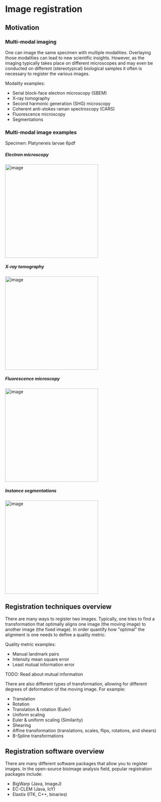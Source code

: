 # Image registration

## Motivation

### Multi-modal imaging

One can image the same specimen with multiple modalities. Overlaying those modalities can lead to new scientific insights. However, as the imaging typically takes place on different microscopes and may even be conducted on different (stereotypical) biological samples it often is necessary to register the various images.

Modality examples:
- Serial block-face electron microscopy (SBEM)
- X-ray tomography
- Second harmonic generation (SHG) microscopy
- Coherent anti-stokes raman spectroscopy (CARS)
- Fluorescence microscopy
- Segmentations

### Multi-modal image examples

Specimen: Platynereis larvae 6pdf

##### Electron microscopy
<img width="300" alt="image" src="https://user-images.githubusercontent.com/2157566/66997666-2de10c80-f0d3-11e9-8ca4-1c7741d8a773.png">

##### X-ray tomography
<img width="300" alt="image" src="https://user-images.githubusercontent.com/2157566/66997827-7bf61000-f0d3-11e9-8a66-e3d9eba222eb.png">

##### Fluorescence microscopy
<img width="300" alt="image" src="https://user-images.githubusercontent.com/2157566/66997968-b19af900-f0d3-11e9-9f7e-c9a968c0eda5.png">

##### Instance segmentations
<img width="300" alt="image" src="https://user-images.githubusercontent.com/2157566/66998030-cd9e9a80-f0d3-11e9-9d56-fc0cbca36651.png">


## Registration techniques overview

There are many ways to register two images. Typically, one tries to find a transformation that optimally aligns one image (the moving image) to another image (the fixed image). In order quantify how "optimal" the alignment is one needs to define a quality metric.

Quality metric examples:
- Manual landmark pairs
- Intensity mean square error
- Least mutual information error

TODO: Read about mutual information

There are also different types of transformation, allowing for different degrees of deformation of the moving image. 
For example:
- Translation
- Rotation
- Translation & rotation (Euler)
- Uniform scaling
- Euler & uniform scaling (Similarity)
- Shearing
- Affine transformation (translations, scales, flips, rotations, and shears)
- B-Spline transformations

## Registration software overview

There are many different software packages that allow you to register images.
In the open-source bioimage analysis field, popular registration packages include:
- BigWarp (Java, ImageJ)
- EC-CLEM (Java, IcY)
- Elastix (ITK, C++, binaries)

